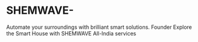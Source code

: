 # SHEMWAVE-
Automate your surroundings with brilliant smart solutions. Founder Explore the Smart House with SHEMWAVE All-India services
